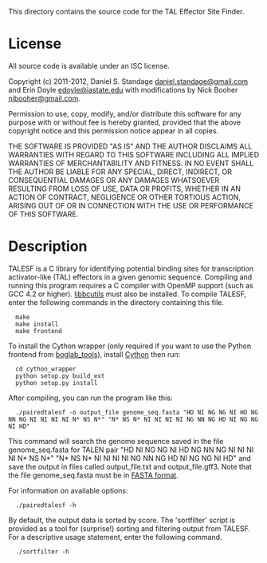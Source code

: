 This directory contains the source code for the TAL Effector Site Finder.

# License

All source code is available under an ISC license.

Copyright (c) 2011-2012, Daniel S. Standage <daniel.standage@gmail.com> and
Erin Doyle <edoyle@iastate.edu> with modifications by Nick Booher <njbooher@gmail.com>.

Permission to use, copy, modify, and/or distribute this software for any
purpose with or without fee is hereby granted, provided that the above
copyright notice and this permission notice appear in all copies.

THE SOFTWARE IS PROVIDED "AS IS" AND THE AUTHOR DISCLAIMS ALL WARRANTIES
WITH REGARD TO THIS SOFTWARE INCLUDING ALL IMPLIED WARRANTIES OF
MERCHANTABILITY AND FITNESS. IN NO EVENT SHALL THE AUTHOR BE LIABLE FOR
ANY SPECIAL, DIRECT, INDIRECT, OR CONSEQUENTIAL DAMAGES OR ANY DAMAGES
WHATSOEVER RESULTING FROM LOSS OF USE, DATA OR PROFITS, WHETHER IN AN
ACTION OF CONTRACT, NEGLIGENCE OR OTHER TORTIOUS ACTION, ARISING OUT OF
OR IN CONNECTION WITH THE USE OR PERFORMANCE OF THIS SOFTWARE.

# Description

TALESF is a C library for identifying potential binding sites for transcription
activator-like (TAL) effectors in a given genomic sequence. Compiling and
running this program requires a C compiler with OpenMP support (such as GCC 4.2
or higher). [libbcutils](https://github.com/njbooher/boglab_cutils) must also be installed. To compile TALESF, enter the following commands in the directory containing this file.
```
  make
  make install
  make frontend
```

To install the Cython wrapper (only required if you want to use the Python frontend from [boglab_tools](https://github.com/njbooher/boglab_tools)), install [Cython](http://pypi.python.org/pypi/Cython) then run:

```
  cd cython_wrapper
  python setup.py build_ext
  python setup.py install
```

After compiling, you can run the program like this:
```
  ./pairedtalesf -o output_file genome_seq.fasta "HD NI NG NG NI HD NG NN NG NI NI NI NI N* NS N*" "N* NS N* NI NI NI NI NG NN NG HD NI NG NG NI HD"
```
This command will search the genome sequence saved in the file genome_seq.fasta for TALEN pair "HD NI NG NG NI HD NG NN NG NI NI NI NI N* NS N*" "N* NS N* NI NI NI NI NG NN NG HD NI NG NG NI HD" and save the output in files called output_file.txt and output_file.gff3. Note that the file genome_seq.fasta must be in [FASTA format](http://en.wikipedia.org/wiki/FASTA_format#Format).

For information on available options:
```
  ./pairedtalesf -h
```

By default, the output data is sorted by score. The 'sortfilter' script
is provided as a tool for (surprise!) sorting and filtering output from TALESF.
For a descriptive usage statement, enter the following command.
```
  ./sortfilter -h
```
